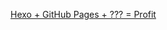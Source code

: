 [Hexo + GitHub Pages + ??? = Profit](https://patrickwu.space/2017/06/27/hexo-github-pages-profit/)

